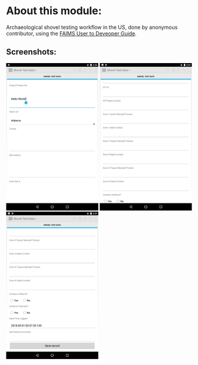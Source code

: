 # About this module:
Archaeological shovel testing workflow in the US, done by anonymous contributor, using the [FAIMS User to Deveoper Guide](https://www.fedarch.org/support/#3).

## Screenshots:

<p align="left">
  <img src="https://github.com/FAIMS/Shovel_test/blob/master/screenshots/Screenshot_20180201-145857.png" width="250"/>
  <img src="https://github.com/FAIMS/Shovel_test/blob/master/screenshots/Screenshot_20180201-145903.png" width="250"/>
  <img src="https://github.com/FAIMS/Shovel_test/blob/master/screenshots/Screenshot_20180201-145908.png" width="250"/>
</p>
